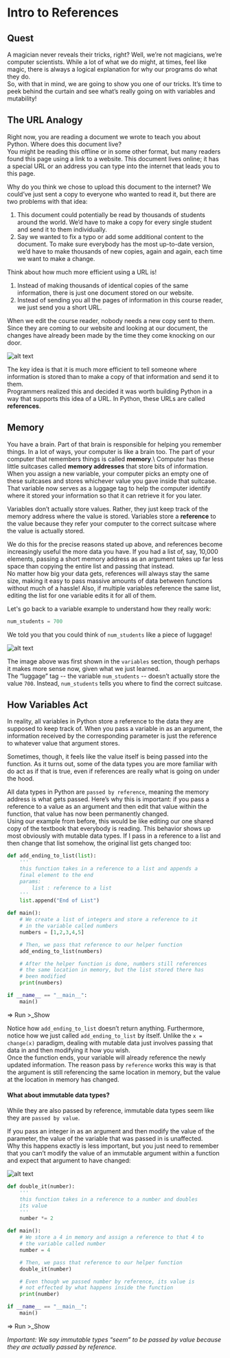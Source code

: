 # Intro to References
## Quest
A magician never reveals their tricks, right? Well, we’re not magicians, we’re computer scientists. While a lot of what we do might, at times, feel like magic, there is always a logical explanation for why our programs do what they do. \
So, with that in mind, we are going to show you one of our tricks. It’s time to peek behind the curtain and see what’s really going on with variables and mutability!

## The URL Analogy
Right now, you are reading a document we wrote to teach you about Python. Where does this document live? \
You might be reading this offline or in some other format, but many readers found this page using a link to a website. This document lives online; it has a special URL or an address you can type into the internet that leads you to this page. 

Why do you think we chose to upload this document to the internet? We could’ve just sent a copy to everyone who wanted to read it, but there are two problems with that idea:

1. This document could potentially be read by thousands of students around the world. We’d have to make a copy for every single student and send it to them individually.
2. Say we wanted to fix a typo or add some additional content to the document. To make sure everybody has the most up-to-date version, we’d have to make thousands of new copies, again and again, each time we want to make a change.

Think about how much more efficient using a URL is!

1. Instead of making thousands of identical copies of the same information, there is just one document stored on our website.
2. Instead of sending you all the pages of information in this course reader, we just send you a short URL.

When we edit the course reader, nobody needs a new copy sent to them. Since they are coming to our website and looking at our document, the changes have already been made by the time they come knocking on our door.

![alt text](Images/image01.png)

The key idea is that it is much more efficient to tell someone where information is stored than to make a copy of that information and send it to them. \
Programmers realized this and decided it was worth building Python in a way that supports this idea of a URL. In Python, these URLs are called **references**.

## Memory
You have a brain. Part of that brain is responsible for helping you remember things. In a lot of ways, your computer is like a brain too. The part of your computer that remembers things is called **memory**.\ 
Computer has these little suitcases called **memory addresses** that store bits of information. \
When you assign a new variable, your computer picks an empty one of these suitcases and stores whichever value you gave inside that suitcase. That variable now serves as a luggage tag to help the computer identify where it stored your information so that it can retrieve it for you later.

Variables don’t actually store values. Rather, they just keep track of the memory address where the value is stored. Variables store a **reference** to the value because they refer your computer to the correct suitcase where the value is actually stored.

We do this for the precise reasons stated up above, and references become increasingly useful the more data you have. If you had a list of, say, 10,000 elements, passing a short memory address as an argument takes up far less space than copying the entire list and passing that instead. \
No matter how big your data gets, references will always stay the same size, making it easy to pass massive amounts of data between functions without much of a hassle! Also, if multiple variables reference the same list, editing the list for one variable edits it for all of them.

Let's go back to a variable example to understand how they really work:

```python
num_students = 700
```

We told you that you could think of `num_students` like a piece of luggage!

![alt text](Images/image02.png)

The image above was first shown in the `variables` section, though perhaps it makes more sense now, given what we just learned. \
The “luggage” tag -- the variable `num_students` -- doesn’t actually store the value `700`. Instead, `num_students` tells you where to find the correct suitcase.

## How Variables Act
In reality, all variables in Python store a reference to the data they are supposed to keep track of. When you pass a variable in as an argument, the information received by the corresponding parameter is just the reference to whatever value that argument stores. 

Sometimes, though, it feels like the value itself is being passed into the function. As it turns out, some of the data types you are more familiar with do act as if that is true, even if references are really what is going on under the hood.


All data types in Python are `passed by reference`, meaning the memory address is what gets passed. Here’s why this is important: if you pass a reference to a value as an argument and then edit that value within the function, that value has now been permanently changed.\
Using our example from before, this would be like editing our one shared copy of the textbook that everybody is reading. This behavior shows up most obviously with mutable data types. If I pass in a reference to a list and then change that list somehow, the original list gets changed too:

```python
def add_ending_to_list(list):
    '''
    this function takes in a reference to a list and appends a
    final element to the end
    params:
        list : reference to a list
    '''
    list.append("End of List")

def main():
    # We create a list of integers and store a reference to it
    # in the variable called numbers
    numbers = [1,2,3,4,5]

    # Then, we pass that reference to our helper function
    add_ending_to_list(numbers)

    # After the helper function is done, numbers still references
    # the same location in memory, but the list stored there has
    # been modified
    print(numbers)

if __name__ == "__main__":
    main()
```
=> Run >_Show

Notice how `add_ending_to_list` doesn’t return anything. Furthermore, notice how we just called `add_ending_to_list` by itself. Unlike the `x = change(x)` paradigm, dealing with mutable data just involves passing that data in and then modifying it how you wish. \
Once the function ends, your variable will already reference the newly updated information. The reason pass by `reference` works this way is that the argument is still referencing the same location in memory, but the value at the location in memory has changed.

#### What about immutable data types? 
While they are also passed by reference, immutable data types seem like they are `passed by value`. 

If you pass an integer in as an argument and then modify the value of the parameter, the value of the variable that was passed in is unaffected. \
Why this happens exactly is less important, but you just need to remember that you can’t modify the value of an immutable argument within a function and expect that argument to have changed:

![alt text](Images/image03.png)

```python
def double_it(number):
    '''
    this function takes in a reference to a number and doubles
    its value
    '''
    number *= 2

def main():
    # We store a 4 in memory and assign a reference to that 4 to 
    # the variable called number
    number = 4

    # Then, we pass that reference to our helper function
    double_it(number)

    # Even though we passed number by reference, its value is
    # not effected by what happens inside the function
    print(number)

if __name__ == "__main__":
    main()
```
=> Run >_Show

*Important: We say immutable types “seem” to be passed by value because they are actually passed by reference.*